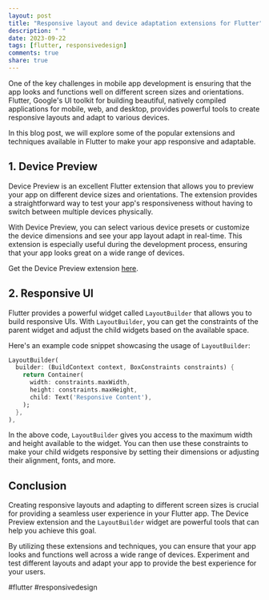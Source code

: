 ```yaml
---
layout: post
title: "Responsive layout and device adaptation extensions for Flutter"
description: " "
date: 2023-09-22
tags: [flutter, responsivedesign]
comments: true
share: true
---
```


One of the key challenges in mobile app development is ensuring that the app looks and functions well on different screen sizes and orientations. Flutter, Google's UI toolkit for building beautiful, natively compiled applications for mobile, web, and desktop, provides powerful tools to create responsive layouts and adapt to various devices.

In this blog post, we will explore some of the popular extensions and techniques available in Flutter to make your app responsive and adaptable.

## 1. Device Preview

Device Preview is an excellent Flutter extension that allows you to preview your app on different device sizes and orientations. The extension provides a straightforward way to test your app's responsiveness without having to switch between multiple devices physically.

With Device Preview, you can select various device presets or customize the device dimensions and see your app layout adapt in real-time. This extension is especially useful during the development process, ensuring that your app looks great on a wide range of devices.

Get the Device Preview extension [here](https://pub.dev/packages/device_preview).

## 2. Responsive UI

Flutter provides a powerful widget called `LayoutBuilder` that allows you to build responsive UIs. With `LayoutBuilder`, you can get the constraints of the parent widget and adjust the child widgets based on the available space.

Here's an example code snippet showcasing the usage of `LayoutBuilder`:

```dart
LayoutBuilder(
  builder: (BuildContext context, BoxConstraints constraints) {
    return Container(
      width: constraints.maxWidth,
      height: constraints.maxHeight,
      child: Text('Responsive Content'),
    );
  },
),
```

In the above code, `LayoutBuilder` gives you access to the maximum width and height available to the widget. You can then use these constraints to make your child widgets responsive by setting their dimensions or adjusting their alignment, fonts, and more.

## Conclusion

Creating responsive layouts and adapting to different screen sizes is crucial for providing a seamless user experience in your Flutter app. The Device Preview extension and the `LayoutBuilder` widget are powerful tools that can help you achieve this goal.

By utilizing these extensions and techniques, you can ensure that your app looks and functions well across a wide range of devices. Experiment and test different layouts and adapt your app to provide the best experience for your users.

#flutter #responsivedesign